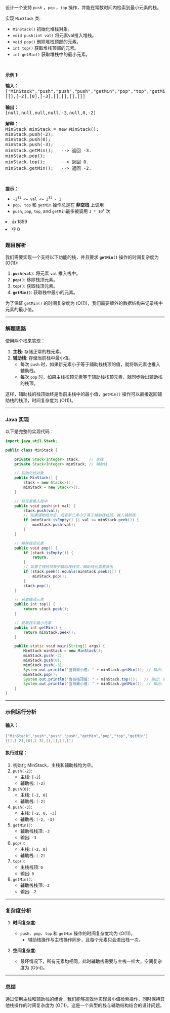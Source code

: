 <p>设计一个支持 <code>push</code> ，<code>pop</code> ，<code>top</code> 操作，并能在常数时间内检索到最小元素的栈。</p>

<p>实现 <code>MinStack</code> 类:</p>

<ul> 
 <li><code>MinStack()</code> 初始化堆栈对象。</li> 
 <li><code>void push(int val)</code> 将元素val推入堆栈。</li> 
 <li><code>void pop()</code> 删除堆栈顶部的元素。</li> 
 <li><code>int top()</code> 获取堆栈顶部的元素。</li> 
 <li><code>int getMin()</code> 获取堆栈中的最小元素。</li> 
</ul>

<p>&nbsp;</p>

<p><strong>示例 1:</strong></p>

<pre>
<strong>输入：</strong>
["MinStack","push","push","push","getMin","pop","top","getMin"]
[[],[-2],[0],[-3],[],[],[],[]]

<strong>输出：</strong>
[null,null,null,null,-3,null,0,-2]

<strong>解释：</strong>
MinStack minStack = new MinStack();
minStack.push(-2);
minStack.push(0);
minStack.push(-3);
minStack.getMin();   --&gt; 返回 -3.
minStack.pop();
minStack.top();      --&gt; 返回 0.
minStack.getMin();   --&gt; 返回 -2.
</pre>

<p>&nbsp;</p>

<p><strong>提示：</strong></p>

<ul> 
 <li><code>-2<sup>31</sup>&nbsp;&lt;= val &lt;= 2<sup>31</sup>&nbsp;- 1</code></li> 
 <li><code>pop</code>、<code>top</code> 和 <code>getMin</code> 操作总是在 <strong>非空栈</strong> 上调用</li> 
 <li><code>push</code>,&nbsp;<code>pop</code>,&nbsp;<code>top</code>, and&nbsp;<code>getMin</code>最多被调用&nbsp;<code>3 * 10<sup>4</sup></code>&nbsp;次</li> 
</ul>

<div><li>👍 1859</li><li>👎 0</li></div>

### 题目解析

我们需要实现一个支持以下功能的栈，并且要求 **`getMin()`** 操作的时间复杂度为 \(O(1)\):

1. **`push(val)`**: 将元素 `val` 推入栈中。
2. **`pop()`**: 移除栈顶元素。
3. **`top()`**: 获取栈顶元素。
4. **`getMin()`**: 获取栈中最小的元素。

为了保证 `getMin()` 的时间复杂度为 \(O(1)\)，我们需要额外的数据结构来记录栈中元素的最小值。

---

### 解题思路

使用两个栈来实现：
1. **主栈**: 存储正常的栈元素。
2. **辅助栈**: 存储当前栈中最小值。
    - 每次 `push` 时，如果新元素小于等于辅助栈栈顶的值，就将新元素也推入辅助栈。
    - 每次 `pop` 时，如果主栈栈顶元素等于辅助栈栈顶元素，就同步弹出辅助栈的栈顶。

这样，辅助栈的栈顶始终是当前主栈中的最小值，`getMin()` 操作可以直接返回辅助栈的栈顶，时间复杂度为 \(O(1)\)。

---

### Java 实现

以下是完整的实现代码：

```java
import java.util.Stack;

public class MinStack {

    private Stack<Integer> stack;    // 主栈
    private Stack<Integer> minStack; // 辅助栈

    // 初始化栈对象
    public MinStack() {
        stack = new Stack<>();
        minStack = new Stack<>();
    }

    // 将元素推入栈中
    public void push(int val) {
        stack.push(val);
        // 如果辅助栈为空，或者新元素小于等于辅助栈栈顶，推入辅助栈
        if (minStack.isEmpty() || val <= minStack.peek()) {
            minStack.push(val);
        }
    }

    // 移除栈顶元素
    public void pop() {
        if (stack.isEmpty()) {
            return;
        }
        // 如果主栈栈顶等于辅助栈栈顶，辅助栈也需要弹出
        if (stack.peek().equals(minStack.peek())) {
            minStack.pop();
        }
        stack.pop();
    }

    // 获取栈顶元素
    public int top() {
        return stack.peek();
    }

    // 获取栈中最小元素
    public int getMin() {
        return minStack.peek();
    }

    public static void main(String[] args) {
        MinStack minStack = new MinStack();
        minStack.push(-2);
        minStack.push(0);
        minStack.push(-3);
        System.out.println("当前最小值: " + minStack.getMin()); // 输出: -3
        minStack.pop();
        System.out.println("当前栈顶值: " + minStack.top());   // 输出: 0
        System.out.println("当前最小值: " + minStack.getMin()); // 输出: -2
    }
}
```

---

### 示例运行分析

#### 输入：
```java
["MinStack","push","push","push","getMin","pop","top","getMin"]
[[],[-2],[0],[-3],[],[],[],[]]
```

#### 执行过程：
1. 初始化 MinStack，主栈和辅助栈均为空。
2. `push(-2)`:
    - 主栈: `[-2]`
    - 辅助栈: `[-2]`
3. `push(0)`:
    - 主栈: `[-2, 0]`
    - 辅助栈: `[-2]`
4. `push(-3)`:
    - 主栈: `[-2, 0, -3]`
    - 辅助栈: `[-2, -3]`
5. `getMin()`:
    - 辅助栈栈顶: `-3`
    - 输出: `-3`
6. `pop()`:
    - 主栈: `[-2, 0]`
    - 辅助栈: `[-2]`
7. `top()`:
    - 主栈栈顶: `0`
    - 输出: `0`
8. `getMin()`:
    - 辅助栈栈顶: `-2`
    - 输出: `-2`

---

### 复杂度分析

1. **时间复杂度**:
    - `push`、`pop`、`top` 和 `getMin` 操作的时间复杂度均为 \(O(1)\)。
        - 辅助栈操作与主栈操作同步，且每个元素只会进出栈一次。

2. **空间复杂度**:
    - 最坏情况下，所有元素均相同，此时辅助栈需要与主栈一样大，空间复杂度为 \(O(n)\)。

---

### 总结

通过使用主栈和辅助栈的组合，我们能够高效地实现最小值检索操作，同时保持其他栈操作的时间复杂度为 \(O(1)\)。这是一个典型的栈与辅助结构结合的设计问题。



